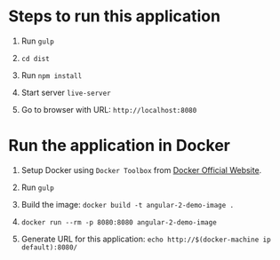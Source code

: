 # Steps to run this application

1. Run `gulp`

1. `cd dist`

1. Run `npm install`

1. Start server `live-server`

1. Go to browser with URL: `http://localhost:8080`

# Run the application in Docker

1. Setup Docker using `Docker Toolbox` from [Docker Official Website](https://www.docker.com/docker-toolbox).

1. Run `gulp`

1. Build the image: `docker build -t angular-2-demo-image .`

1. `docker run --rm -p 8080:8080 angular-2-demo-image`

1. Generate URL for this application: `echo http://$(docker-machine ip default):8080/`